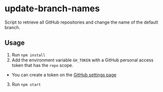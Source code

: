 # update-branch-names

Script to retrieve all GitHub repositories and change the name of the default branch.

## Usage

1. Run `npm install`
2. Add the environment variable `GH_TOKEN` with a GitHub personal access token that has the `repo` scope.
  * You can create a token on the [GitHub settings page](https://github.com/settings/tokens)
3. Run `npm start`
